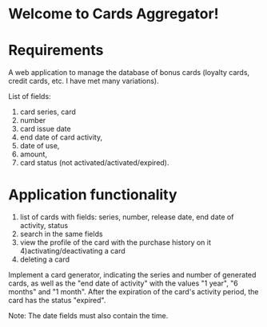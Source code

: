 # Welcome to Cards Aggregator!


# Requirements

A web application to manage the database of bonus cards (loyalty cards, credit cards, etc. I have met many variations).

List of fields:
1) card series, card
2) number
3) card issue date
4) end date of card activity,
5) date of use,
6) amount,
7) card status (not activated/activated/expired).

# Application functionality
1) list of cards with fields: series, number, release date, end date of activity, status
2) search in the same fields
3) view the profile of the card with the purchase history on it
4)activating/deactivating a card
5) deleting a card

Implement a card generator, indicating the series and number of generated cards, as well as the "end date of activity" with the values "1 year", "6 months" and "1 month". After the expiration of the card's activity period, the card has the status "expired".

Note: The date fields must also contain the time.
